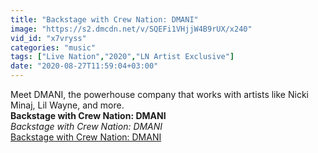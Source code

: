 ```yaml
---
title: "Backstage with Crew Nation: DMANI"
image: "https://s2.dmcdn.net/v/SQEFi1VHjjW4B9rUX/x240"
vid_id: "x7vryss"
categories: "music"
tags: ["Live Nation","2020","LN Artist Exclusive"]
date: "2020-08-27T11:59:04+03:00"
---
```

Meet DMANI, the powerhouse company that works with artists like Nicki Minaj, Lil Wayne, and more.<br><b>Backstage with Crew Nation: DMANI</b><br> <i>Backstage with Crew Nation: DMANI</i><br> <u>Backstage with Crew Nation: DMANI</u>
